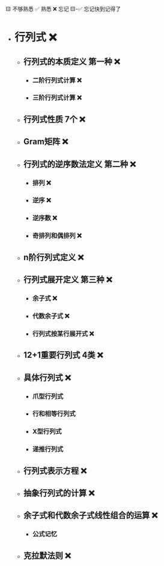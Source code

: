 🟨 不够熟悉  ✅ 熟悉  ❌ 忘记  🟨-✅ 忘记快到记得了


- # 行列式 ❌

  - ## 行列式的本质定义 第一种 ❌
    - ### 二阶行列式计算 ❌
    - ### 三阶行列式计算 ❌

  - ## 行列式性质 7个 ❌

  - ## Gram矩阵 ❌

  - ## 行列式的逆序数法定义 第二种 ❌
    - ### 排列 ❌
    - ### 逆序 ❌
    - ### 逆序数 ❌
    - ### 奇排列和偶排列 ❌

  - ## n阶行列式定义 ❌

  - ## 行列式展开定义 第三种 ❌
    - ### 余子式 ❌
    - ### 代数余子式 ❌
    - ### 行列式按某行展开式 ❌
  - ## 12+1重要行列式 4类 ❌
  - ## 具体行列式 ❌
    - ### 爪型行列式
    - ### 行和相等行列式
    - ### X型行列式
    - ### 递推行列式
  - ## 行列式表示方程 ❌
  - ## 抽象行列式的计算 ❌
  - ## 余子式和代数余子式线性组合的运算 ❌
    - ### 公式记忆
  - ## 克拉默法则 ❌
